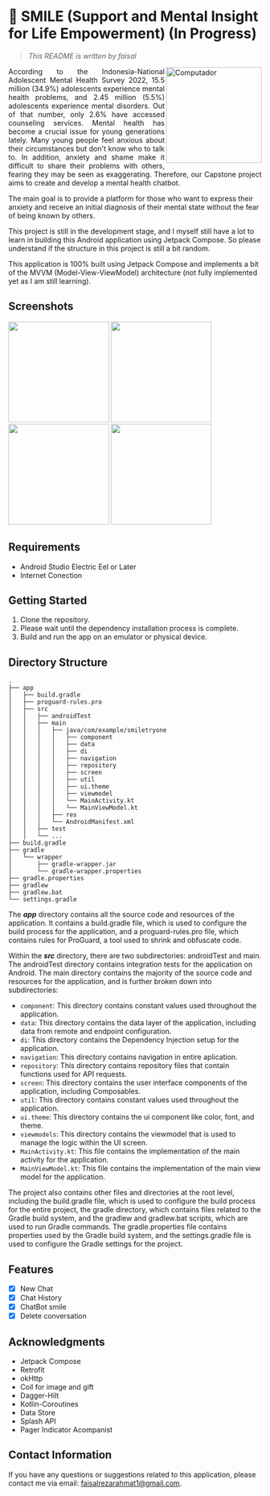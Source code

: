 # :lion: SMILE (Support and Mental Insight for Life Empowerment) (In Progress)

> _This README is written by faisal_

<p align="justify">
<img src="https://github-production-user-asset-6210df.s3.amazonaws.com/72845777/246027389-77389087-5d54-4d13-b643-903075874de0.png" width="190px" height=auto align="right" alt="Computador"/>
According to the Indonesia-National Adolescent Mental Health Survey 2022, 15.5 million (34.9%) adolescents experience mental health problems, and 2.45 million (5.5%) adolescents experience mental disorders. Out of that number, only 2.6% have accessed counseling services. Mental health has become a crucial issue for young generations lately. Many young people feel anxious about their circumstances but don't know who to talk to. In addition, anxiety and shame make it difficult to share their problems with others, fearing they may be seen as exaggerating. Therefore, our Capstone project aims to create and develop a mental health chatbot.

The main goal is to provide a platform for those who want to express their anxiety and receive an initial diagnosis of their mental state without the fear of being known by others.<br/>

This project is still in the development stage, and I myself still have a lot to learn in building this Android application using Jetpack Compose. So please understand if the structure in this project is still a bit random.<br/>

This application is 100% built using Jetpack Compose and implements a bit of the MVVM (Model-View-ViewModel) architecture (not fully implemented yet as I am still learning).

</p>

## Screenshots

<p>
<img src="https://github-production-user-asset-6210df.s3.amazonaws.com/72845777/246038001-e9610505-b8ee-4038-8a10-1654154a065c.gif" width="200px"/>
<img src="https://github.com/Faisal-style/SMILE-ANDROID/assets/72845777/085ec989-6040-49dc-ae7e-fb43ef0a4aaf" width="200px"/>
<img src="https://github-production-user-asset-6210df.s3.amazonaws.com/72845777/246039370-4274b259-ec63-4f1d-b9ba-108ead07ca2f.jpeg" width="200px"/>
<img src="https://github.com/Faisal-style/SMILE-ANDROID/assets/72845777/a49ae9ab-6a07-4151-af6f-c544dc56153a" width="200px"/>
</p>

## Requirements

- Android Studio Electric Eel or Later
- Internet Conection

## Getting Started

1. Clone the repository.
2. Please wait until the dependency installation process is complete.
3. Build and run the app on an emulator or physical device.

## Directory Structure

```terminal
.
├── app
│   ├── build.gradle
│   ├── proguard-rules.pro
│   ├── src
│   │   ├── androidTest
│   │   ├── main
│   │   │   ├── java/com/example/smiletryone
│   │   │   │   ├── component
│   │   │   │   ├── data
│   │   │   │   ├── di
│   │   │   │   ├── navigation
│   │   │   │   ├── repository
│   │   │   │   ├── screen
│   │   │   │   ├── util
│   │   │   │   ├── ui.theme
│   │   │   │   ├── viewmodel
│   │   │   │   └── MainActivity.kt
│   │   │   │   └── MainViewModel.kt
│   │   │   ├── res
│   │   │   └── AndroidManifest.xml
│   │   ├── test
│   │   └── ...
├── build.gradle
├── gradle
│   └── wrapper
│       ├── gradle-wrapper.jar
│       └── gradle-wrapper.properties
├── gradle.properties
├── gradlew
├── gradlew.bat
└── settings.gradle
```

The **_app_** directory contains all the source code and resources of the application. It contains a build.gradle file, which is used to configure the build process for the application, and a proguard-rules.pro file, which contains rules for ProGuard, a tool used to shrink and obfuscate code.

Within the **_src_** directory, there are two subdirectories: androidTest and main. The androidTest directory contains integration tests for the application on Android. The main directory contains the majority of the source code and resources for the application, and is further broken down into subdirectories:

- `component`: This directory contains constant values used throughout the application.
- `data`: This directory contains the data layer of the application, including data from remote and endpoint configuration.
- `di`: This directory contains the Dependency Injection setup for the application.
- `navigation`: This directory contains navigation in entire aplication.
- `repository`: This directory contains repository files that contain functions used for API requests.
- `screen`: This directory contains the user interface components of the application, including Composables.
- `util`: This directory contains constant values used throughout the application.
- `ui.theme`: This directory contains the ui component like color, font, and theme.
- `viewmodels`: This directory contains the viewmodel that is used to manage the logic within the UI screen.
- `MainActivity.kt`: This file contains the implementation of the main activity for the application.
- `MainViewModel.kt`: This file contains the implementation of the main view model for the application.

The project also contains other files and directories at the root level, including the build.gradle file, which is used to configure the build process for the entire project, the gradle directory, which contains files related to the Gradle build system, and the gradlew and gradlew.bat scripts, which are used to run Gradle commands. The gradle.properties file contains properties used by the Gradle build system, and the settings.gradle file is used to configure the Gradle settings for the project.

## Features

- [x] New Chat
- [x] Chat History
- [x] ChatBot smile
- [x] Delete conversation

## Acknowledgments

- Jetpack Compose
- Retrofit
- okHttp
- Coil for image and gift
- Dagger-Hilt
- Kotlin-Coroutines
- Data Store
- Splash API
- Pager Indicator Acompanist

## Contact Information

If you have any questions or suggestions related to this application, please contact me via email: faisalrezarahmat1@gmail.com.
